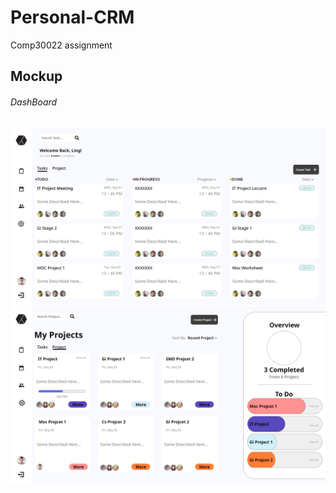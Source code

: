 # Personal-CRM
Comp30022 assignment
## Mockup

###### DashBoard
<p float="left">
  <img src="/Mockup/Dashboard.png" />
  <img src="/Mockup/Project overview.png" /> 
</p>